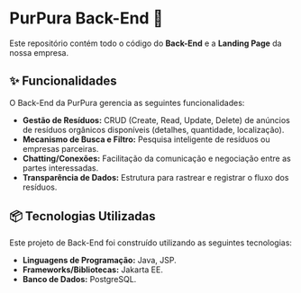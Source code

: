 # PurPura Back-End 💜
Este repositório contém todo o código do **Back-End** e a **Landing Page** da nossa empresa.

## ✨ Funcionalidades

O Back-End da PurPura gerencia as seguintes funcionalidades:

* **Gestão de Resíduos:** CRUD (Create, Read, Update, Delete) de anúncios de resíduos orgânicos disponíveis (detalhes, quantidade, localização).
* **Mecanismo de Busca e Filtro:** Pesquisa inteligente de resíduos ou empresas parceiras.
* **Chatting/Conexões:** Facilitação da comunicação e negociação entre as partes interessadas.
* **Transparência de Dados:** Estrutura para rastrear e registrar o fluxo dos resíduos.

## 📦 Tecnologias Utilizadas

Este projeto de Back-End foi construído utilizando as seguintes tecnologias:

* **Linguagens de Programação:** Java, JSP.
* **Frameworks/Bibliotecas:** Jakarta EE.
* **Banco de Dados:** PostgreSQL.
